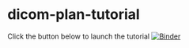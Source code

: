 # dicom-plan-tutorial
 
Click the button below to launch the tutorial
[![Binder](https://mybinder.org/badge_logo.svg)](https://mybinder.org/v2/gh/alasdairrutherford/dicom-plan-tutorial/main?labpath=Example-External-Beam.ipynb)
